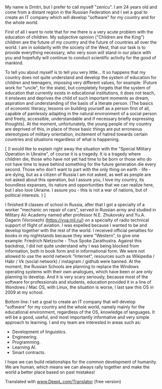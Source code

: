 My name is Dmitri, but I prefer to call myself "zenicu".
I am 24 years old and come from a distant region in the Russian Federation and I set a goal to create an IT company which will develop "software" for my country and for the whole world. 
 
First of all I want to note that for me there is a very acute problem with the education of children. My subjective opinion ("Children are the King") children are the future of my country and the future of countries all over the world. I am in solidarity with the society of the West, that our task is to provide everything necessary, who very soon will stand in our place with you and hopefully will continue to conduct scientific activity for the good of mankind.

To tell you about myself is to tell you very little... It so happens that my country does not quite understand and develop the system of education for children and teenagers, imposing very different values, for example: (Future work for "uncle", for the state), but completely forgets that the system of education that currently exists in educational institutions, it does not teach, it enslaves and deprives the child of such important moments as dream, aspiration and understanding of the basis of a literate person. (The basics of economic literacy, lessons on building yourself as a person first of all, capable of painlessly adapting in the natural environment of a social person and freely, accessible, understandable and if necessary briefly expressing thoughts). At the moment, unfortunately, the young people of my country are deprived of this, in place of those basic things are put erroneous stereotypes of military orientation, incitement of hatred towards certain countries and situations regardless of what is happening.

[ (I would like to explain right away the situation with the "Special Military Operation in Ukraine", of course it is a tragedy. It is a tragedy where children die, those who have not yet had time to be born or those who do not have time to leave behind something for the future generation die every second. Those who don't want to part with the only thing on earth - life - are dying, but as a citizen of Russia I am not asked, as well as people are not asked about this operation, but I assure you, I love my country, its boundless expanses, its nature and opportunities that we can realize here, but I also love Ukraine. I assure you - this is not a war of nations, but of political interests. ) ]

I finished 9 classes of school in Russia, after that I got a specialty of a worker "mechanic on repair of cars", served in Russian army and studied in Military Air Academy named after professor N.E. Zhukovsky and Yu.A. Gagarin (Voronezh) (https://vva.mil.ru/) on a specialty of radio technical support of flight of aviation. I was expelled because I wanted to be and develop together with the rest of the world. I received official penalties for books in my nightstands because they were "Western", to give one example: Friedrich Nietzsche - Thus Spoke Zarathustra. Against this backdrop, I did not quite understand why I was being blocked from information, both in book form and in informational form. We were not allowed to use the world network "Internet", resources such as Wikipedia / Habr / Vk (social network) / instagram / gidhub were banned. 
At the moment, the Russian Schools are planning to replace the Windows operating systems with their own analogues, which have been or are only planning to develop. And it is very scary seriously, because most of the software for professionals and students, education provided it in a line of Wondows / Mac OS, with Linux, the situation is worse, I last saw this OS in 2009 at my school. 

Bottom line: I set a goal to create an IT company that will develop "software" for my country and the whole world, namely mainly for the educational environment, regardless of the OS, knowledge of languages. It will be a good, useful, and most importantly informative and very simple approach to learning. 
I and my team are interested in areas such as: 
- Development of linguistics.
- Engineering.
- Programming.
- Learning AI.
- Smart contracts.

I hope we can build relationships for the common development of humanity. We are human, which means we can always rally together and make the world a better place based on past mistakes!

Translated with www.DeepL.com/Translator (free version)
